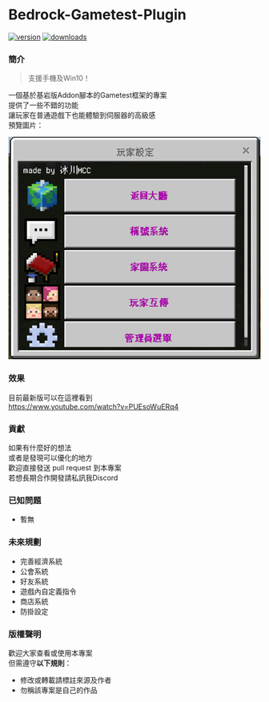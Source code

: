 # Bedrock-Gametest-Plugin
[![version](https://img.shields.io/badge/Minecraft_Version-Bedrock_1.18.30+-brightgreen.svg)](https://github.com/dada909090/Bedrock-Gametest-Plugin)
[![downloads](https://img.shields.io/github/downloads/dada909090/Bedrock-Gametest-Plugin/total?color=blue)](https://github.com/dada909090/Bedrock-Gametest-Plugin/releases/tag/Alpha)
### 簡介

> 支援手機及Win10！

一個基於基岩版Addon腳本的Gametest框架的專案\
提供了一些不錯的功能\
讓玩家在普通遊戲下也能體驗到伺服器的高級感\
預覽圖片：

![預覽圖片](res/2022-04-23-19-40-25.png)
### 效果
目前最新版可以在這裡看到\
https://www.youtube.com/watch?v=PUEsoWuERq4
### 貢獻
如果有什麼好的想法\
或者是發現可以優化的地方\
歡迎直接發送 pull request 到本專案\
若想長期合作開發請私訊我Discord
### 已知問題
- 暫無
### 未來規劃
- 完善經濟系統
- 公會系統
- 好友系統
- 遊戲內自定義指令
- 商店系統
- 防掛設定
### 版權聲明
歡迎大家查看或使用本專案\
但需遵守**以下規則**：
- 修改或轉載請標註來源及作者
- 勿稱該專案是自己的作品
